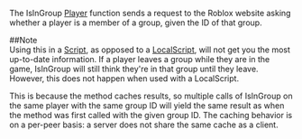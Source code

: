 The IsInGroup [Player](https://developer.roblox.com/en-us/api-reference/class/Player) function sends a request to the Roblox website asking whether a player is a member of a group, given the ID of that group.

##Note  
Using this in a [Script](https://developer.roblox.com/en-us/api-reference/class/Script), as opposed to a [LocalScript](https://developer.roblox.com/en-us/api-reference/class/LocalScript), will not get you the most up-to-date information. If a player leaves a group while they are in the game, IsInGroup will still think they're in that group until they leave. However, this does not happen when used with a LocalScript.

This is because the method caches results, so multiple calls of IsInGroup on the same player with the same group ID will yield the same result as when the method was first called with the given group ID. The caching behavior is on a per-peer basis: a server does not share the same cache as a client.